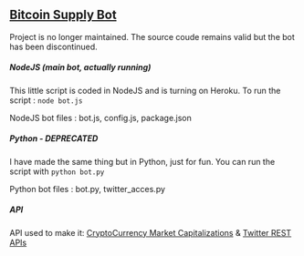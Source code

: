 ## [Bitcoin Supply Bot](https://www.twitter.com/btcsupply)

Project is no longer maintained. The source coude remains valid but the bot has been discontinued.

##### NodeJS (main bot, actually running)

This little script is coded in NodeJS and is turning on Heroku.
To run the script : `node bot.js`

NodeJS bot files : bot.js, config.js, package.json

##### Python - DEPRECATED
I have made the same thing but in Python, just for fun.
You can run the script with `python bot.py` 

Python bot files : bot.py, twitter_acces.py

##### API 
API used to make it: [CryptoCurrency Market Capitalizations](https://coinmarketcap.com/) & [Twitter REST APIs](https://dev.twitter.com/rest/public)
